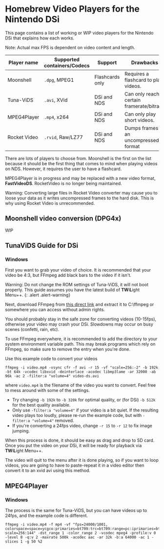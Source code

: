 # Homebrew Video Players for the Nintendo DSi
This page contains a list of working or WIP video players for the Nintendo DSi that explains how each works.

Note: Actual max FPS is dependent on video content and length.

|Player name     |Supported containers/Codecs     |Support         |Drawbacks                                  |Max FPS                                        |Max resolution
|----------------|--------------------------------|----------------|-------------------------------------------|-----------------------------------------------|---------------|
|Moonshell       |`.dpg`, MPEG1                   |Flashcards only |Requires a flashcard to play videos.       |24fps                                          |256x192        |
|Tuna-ViDS       |`.avi`, XVid                    |DSi and NDS     |Can only reach a certain framerate/bitrate.|15fps                                          |256x192        |
|MPEG4Player     |`.mp4`, x264                    |DSi and NDS     |Can only play short videos.                |24fps                                          |256x144        |
|Rocket Video    |`.rvid`, Raw/LZ77               |DSi and NDS     |Dumps frames in an uncompressed format     |up to 25fps (Progressive) or 50fps (Interlaced)|256x192        |

There are lots of players to choose from. Moonshell is the first on the list because it should be the first thing that comes to mind when playing videos on NDS. However, it requires the user to have a flashcard.

MPEG4Player is in progress and may be replaced with a new video format, **FastVideoDS**. RocketVideo is no longer being maintained.

Warning: Converting large files in Rocket Video converter may cause you to loose your data as it writes uncompressed frames to the hard disk. This is why using Rocket Video is unrecommended.

## Moonshell video conversion (DPG4x)

WIP

## TunaViDS Guide for DSi

### Windows
First you want to grab your video of choice. It is recommended that your video be 4:3, but FFmpeg add black bars to the video if it isn't.

Warning: Do not change the ROM settings of Tuna-ViDS, it will not boot properly. This guide assumes you have the latest build of **TW**i**L**ight Menu++.
{: .alert .alert-warning}

Next, download FFmpeg from [this direct link](https://www.gyan.dev/ffmpeg/builds/ffmpeg-git-essentials.7z) and extract it to C:\ffmpeg or somewhere you can access without admin rights.

You should probably stay in the safe zone for converting videos (10-15fps), otherwise your video may crash your DSi. Slowdowns may occur on busy scenes (confetti, rain, etc).

To use FFmpeg everywhere, it is recommended to add the directory to your system environment variable path. This may break programs which rely on FFmpeg, so make sure to remove the entry when you're done.

Use this example code to convert your videos
```
ffmpeg -i video.mp4 -vsync cfr -f avi -r 15 -vf "scale=256:-2" -b 192k -bt 64k -vcodec libxvid -deinterlace -acodec libmp3lame -ar 32000 -ab 96k -ac 2 -filter:a "volume=4" video-ds.avi
```
where `video.mp4` is the filename of the video you want to convert. Feel free to mess around with some of the settings.
- Try changing `-b 192k` to `-b 320k` for optimal quality, or (for DSi) `-b 512k` for the best quality available.
- Only use `-filter:a "volume=4"` if your video is a bit quiet. If the resulting video plays too loudly, please re-run the example code, but with `-filter:a "volume=4"` removed.
- If you're converting a 24fps video, change `-r 15` to `-r 12` to fix image jumping.

When this process is done, it should be easy as drag and drop to SD card. Once you put the video on your DSi, it will be ready for playback via **TW**i**L**ight Menu++.

The video will quit to the menu after it is done playing, so if you want to loop videos, you are going to have to paste-repeat it in a video editor then convert it to an xvid avi using this method.

## MPEG4Player

### Windows

The process is the same for Tuna-ViDS, but you can have videos up to 24fps, and the example code is different.
```
ffmpeg -i video.mp4 -f mp4 -vf "fps=24000/1001, colorspace=space=ycgco:primaries=bt709:trc=bt709:range=pc:iprimaries=bt709:iall=bt709, scale=256:144" -dst_range 1 -color_range 2 -vcodec mpeg4 -profile:v 0 -level 8 -q:v 2 -maxrate 500k -acodec aac -ar 32k -b:a 64000 -ac 1 -slices 1 -g 50 %2
```
